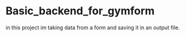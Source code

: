 # Basic_backend_for_gymform
in this  project im taking data from a form and saving it in an output file.
